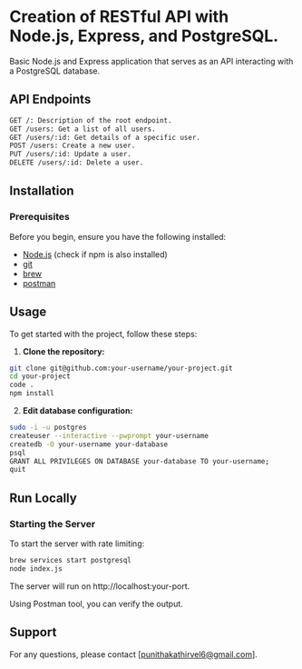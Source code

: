 # Creation of RESTful API with Node.js, Express, and PostgreSQL.

Basic Node.js and Express application that serves as an API interacting with a PostgreSQL database.

## API Endpoints

```bash
GET /: Description of the root endpoint.
GET /users: Get a list of all users.
GET /users/:id: Get details of a specific user.
POST /users: Create a new user.
PUT /users/:id: Update a user.
DELETE /users/:id: Delete a user.
```

## Installation

### Prerequisites

Before you begin, ensure you have the following installed:

- [Node.js](https://nodejs.org/) (check if npm is also installed)
- [git](https://git-scm.com/download/mac)
- [brew](https://brew.sh/)
- [postman](https://www.postman.com/downloads/)

## Usage

To get started with the project, follow these steps:

1. **Clone the repository:**

```bash
git clone git@github.com:your-username/your-project.git
cd your-project
code .
npm install
```

2. **Edit database configuration:**

```bash
sudo -i -u postgres
createuser --interactive --pwprompt your-username
createdb -O your-username your-database
psql
GRANT ALL PRIVILEGES ON DATABASE your-database TO your-username;
quit
```

## Run Locally

### Starting the Server

To start the server with rate limiting:

```bash
brew services start postgresql
node index.js
```

The server will run on http://localhost:your-port.

Using Postman tool, you can verify the output.

## Support

For any questions, please contact [punithakathirvel6@gmail.com].
